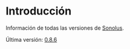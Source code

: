 # Introducción

Información de todas las versiones de [Sonolus](https://sonolus.com).

Última versión: [0.8.6](./versions/0.8.6.md)
